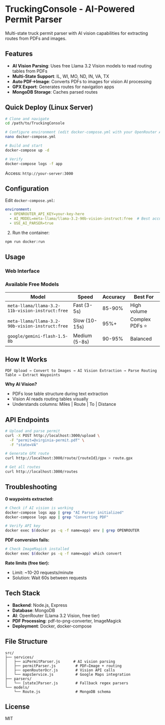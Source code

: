 # TruckingConsole - AI-Powered Permit Parser

Multi-state truck permit parser with AI vision capabilities for extracting routes from PDFs and images.

## Features

- **AI Vision Parsing**: Uses free Llama 3.2 Vision models to read routing tables from PDFs
- **Multi-State Support**: IL, WI, MO, ND, IN, VA, TX
- **Auto PDF→Image**: Converts PDFs to images for vision AI processing
- **GPX Export**: Generates routes for navigation apps
- **MongoDB Storage**: Caches parsed routes

## Quick Deploy (Linux Server)

```bash
# Clone and navigate
cd /path/to/TruckingConsole

# Configure environment (edit docker-compose.yml with your OpenRouter API key)
nano docker-compose.yml

# Build and start
docker-compose up -d

# Verify
docker-compose logs -f app
```

Access: `http://your-server:3000`

## Configuration

Edit `docker-compose.yml`:

```yaml
environment:
  - OPENROUTER_API_KEY=your-key-here
  - AI_MODEL=meta-llama/llama-3.2-90b-vision-instruct:free  # Best accuracy
  - USE_AI_PARSER=true
```

2. Run the container:
```bash
npm run docker:run
```

## Usage

### Web Interface

### Available Free Models

| Model | Speed | Accuracy | Best For |
|-------|-------|----------|----------|
| `meta-llama/llama-3.2-11b-vision-instruct:free` | Fast (3-5s) | 85-90% | High volume |
| `meta-llama/llama-3.2-90b-vision-instruct:free` | Slow (10-15s) | 95%+ | Complex PDFs ⭐ |
| `google/gemini-flash-1.5-8b` | Medium (5-8s) | 90-95% | Balanced |

## How It Works

```
PDF Upload → Convert to Images → AI Vision Extraction → Parse Routing Table → Extract Waypoints
```

**Why AI Vision?**
- PDFs lose table structure during text extraction
- Vision AI reads routing tables visually
- Understands columns: Miles | Route | To | Distance

## API Endpoints

```bash
# Upload and parse permit
curl -X POST http://localhost:3000/upload \
  -F "permit=@virginia-permit.pdf" \
  -F "state=VA"

# Generate GPX route
curl http://localhost:3000/route/{routeId}/gpx > route.gpx

# Get all routes
curl http://localhost:3000/routes
```

## Troubleshooting

**0 waypoints extracted:**
```bash
# Check if AI vision is working
docker-compose logs app | grep "AI Parser initialized"
docker-compose logs app | grep "Converting PDF"

# Verify API key
docker exec $(docker ps -q -f name=app) env | grep OPENROUTER
```

**PDF conversion fails:**
```bash
# Check ImageMagick installed
docker exec $(docker ps -q -f name=app) which convert
```

**Rate limits (free tier):**
- Limit: ~10-20 requests/minute
- Solution: Wait 60s between requests

## Tech Stack

- **Backend**: Node.js, Express
- **Database**: MongoDB
- **AI**: OpenRouter (Llama 3.2 Vision, free tier)
- **PDF Processing**: pdf-to-png-converter, ImageMagick
- **Deployment**: Docker, docker-compose

## File Structure

```
src/
├── services/
│   ├── aiPermitParser.js      # AI vision parsing
│   ├── permitParser.js         # PDF→Image + routing
│   ├── openRouterOcr.js        # Vision API calls
│   └── mapsService.js          # Google Maps integration
├── parsers/
│   └── [state]Parser.js        # Fallback regex parsers
└── models/
    └── Route.js                # MongoDB schema
```

## License

MIT
